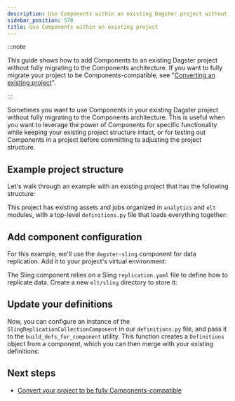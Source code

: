 ```yaml
---
description: Use Components within an existing Dagster project without fully migrating to the Components architecture.
sidebar_position: 570
title: Use Components within an existing project
---
```


:::note

This guide shows how to add Components to an existing Dagster project without fully migrating to the Components architecture. If you want to fully migrate your project to be Components-compatible, see "[Converting an existing project](/guides/build/projects/moving-to-components/migrating-project)".

:::

Sometimes you want to use Components in your existing Dagster project without fully migrating to the Components architecture. This is useful when you want to leverage the power of Components for specific functionality while keeping your existing project structure intact, or for testing out Components in a project before committing to adjusting the project structure.

## Example project structure

Let's walk through an example with an existing project that has the following structure:

<CliInvocationExample path="docs_snippets/docs_snippets/guides/dg/adding-components-to-existing-project/1-tree.txt" />

This project has existing assets and jobs organized in `analytics` and `elt` modules, with a top-level `definitions.py` file that loads everything together:

<CodeExample
  path="docs_snippets/docs_snippets/guides/dg/adding-components-to-existing-project/2-definitions-before.py"
  language="python"
  title="my_existing_project/definitions.py"
/>

## Add component configuration

For this example, we'll use the `dagster-sling` component for data replication. Add it to your project's virtual environment:

<CliInvocationExample contents="uv add dagster-sling" />

The Sling component relies on a Sling `replication.yaml` file to define how to replicate data. Create a new `elt/sling` directory to store it:

<CliInvocationExample path="docs_snippets/docs_snippets/guides/dg/adding-components-to-existing-project/4-mkdir.txt" />

<CodeExample
  path="docs_snippets/docs_snippets/guides/dg/adding-components-to-existing-project/5-replication.yaml"
  language="yaml"
  title="my_existing_project/elt/sling/replication.yaml"
/>

## Update your definitions

Now, you can configure an instance of the `SlingReplicationCollectionComponent` in our `definitions.py` file, and pass it to the `build_defs_for_component` utility. This function creates a `Definitions` object from a component, which you can then merge with your existing definitions:

<CodeExample
  path="docs_snippets/docs_snippets/guides/dg/adding-components-to-existing-project/6-definitions.py"
  language="python"
  title="my_existing_project/definitions.py"
/>

## Next steps

- [Convert your project to be fully Components-compatible](/guides/build/projects/moving-to-components/migrating-project)
